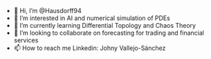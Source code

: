 - 👋 Hi, I’m @Hausdorff94
- 👀 I’m interested in AI and numerical simulation of PDEs
- 🌱 I’m currently learning Differential Topology and Chaos Theory
- 💞️ I’m looking to collaborate on forecasting for trading and financial services
- 📫 How to reach me Linkedin: Johny Vallejo-Sánchez

<!---
Hausdorff94/Hausdorff94 is a ✨ special ✨ repository because its `README.md` (this file) appears on your GitHub profile.
You can click the Preview link to take a look at your changes.
--->
